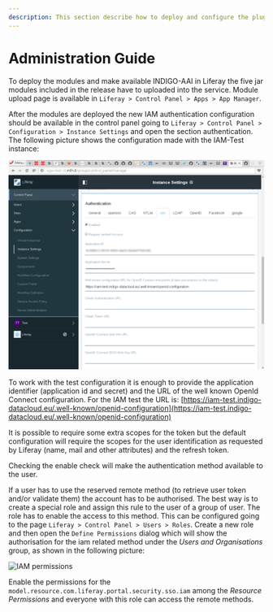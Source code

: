 ```yaml
---
description: This section describe how to deploy and configure the plugins to allow the authentication using IAM.
---
```


# Administration Guide


To deploy the modules and make available INDIGO-AAI in Liferay the five jar modules included in the release have to uploaded
into the service. Module upload page is available in `Liferay > Control Panel > Apps > App Manager`.

After the modules are deployed the new IAM authentication configuration should be available in the control panel going
to `Liferay > Control Panel > Configuration > Instance Settings` and open the section authentication. The following picture
shows the configuration made with the IAM-Test instance:

![IAM configuration](img/iamConf.png)

To work with the test configuration it is enough to provide the application identifier (application id and secret) and
the URL of the well known OpenId Connect configuration. For the IAM test the URL is:
[https://iam-test.indigo-datacloud.eu/.well-known/openid-configuration](https://iam-test.indigo-datacloud.eu/.well-known/openid-configuration)

It is possible to require some extra scopes for the token but the default configuration will require the scopes for the user
identification as requested by Liferay (name, mail and other attributes) and the refresh token.

Checking the enable check will make the authentication method available to the user.

If a user has to use the reserved remote method (to retrieve user token and/or validate them) the account has to be authorised.
The best way is to create a special role and assign this rule to the user of a group of user. The role has to enable the access
to this method. This can be configured going to the page `Liferay > Control Panel > Users > Roles`. Create a new role and then
open the `Define Permissions` dialog which will show the authorisation for the iam related method under the *Users and Organisations*
group, as shown in the following picture:

![IAM permissions](img/permission.png)

Enable the permissions for the `model.resource.com.liferay.portal.security.sso.iam` among the *Resource Permissions* and
everyone with this role can access the remote methods.
